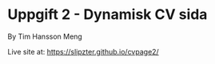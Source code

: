 # Uppgift 2 - Dynamisk CV sida

By Tim Hansson Meng

Live site at: https://slipzter.github.io/cvpage2/
